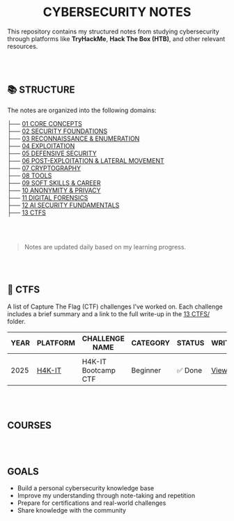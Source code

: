 <div align="center"><h1>CYBERSECURITY NOTES</h1></div>

This repository contains my structured notes from studying cybersecurity through platforms like **TryHackMe**, **Hack The Box (HTB)**, and other relevant resources.
<div>
<br>
<br>
</div>

## 📚 STRUCTURE

The notes are organized into the following domains:

├── [01 CORE CONCEPTS](https://github.com/codenvibes/CS/tree/master/01_CORE_CONCEPTS)<br>
├── [02 SECURITY FOUNDATIONS](https://github.com/codenvibes/CS/tree/master/02_SECURITY_FOUNDATIONS)<br>
├── [03 RECONNAISSANCE & ENUMERATION](https://github.com/codenvibes/CS/tree/master/03_RECONNAISSANCE_%26_ENUMERATION)<br>
├── [04 EXPLOITATION](https://github.com/codenvibes/CS/tree/master/04_EXPLOITATION)<br>
├── [05 DEFENSIVE SECURITY](https://github.com/codenvibes/CS/tree/master/05_DEFENSIVE_SECURITY)<br>
├── [06 POST-EXPLOITATION & LATERAL MOVEMENT](https://github.com/codenvibes/CS/tree/master/06_POST-EXPLOITATION_%26_LATERAL_MOVEMENT)<br>
├── [07 CRYPTOGRAPHY](https://github.com/codenvibes/CS/tree/master/07_CRYPTOGRAPHY)<br>
├── [08 TOOLS](https://github.com/codenvibes/CS/tree/master/08_TOOLS)<br>
├── [09 SOFT SKILLS & CAREER](https://github.com/codenvibes/CS/tree/master/09_SOFT_SKILLS_%26_CAREER)<br>
├── [10 ANONYMITY & PRIVACY](https://github.com/codenvibes/CS/tree/master/10_ANONYMITY_%26_PRIVACY)<br>
├── [11 DIGITAL FORENSICS](https://github.com/codenvibes/CS/tree/master/11_DIGITAL_FORENSICS)<br>
├── [12 AI SECURITY FUNDAMENTALS](https://github.com/codenvibes/CS/tree/master/12_AI_SECURITY_FUNDAMENTALS)<br>
├── [13 CTFS](https://github.com/codenvibes/CS/tree/master/13_CTFS/2025_H4K-IT_CYBERSECURITY)
<div align="center">
<br>
<br>
</div>

> Notes are updated daily based on my learning progress.
<div>
<br>
<br>
</div>

## 🚩 CTFS

A list of Capture The Flag (CTF) challenges I’ve worked on. Each challenge includes a brief summary and a link to the full write-up in the [13 CTFS/](https://github.com/codenvibes/CS/tree/master/13_CTFS/2025_H4K-IT_CYBERSECURITY) folder.

| YEAR | PLATFORM                                         | CHALLENGE NAME      | CATEGORY | STATUS | WRITEUPS                                  |
| ---- | ------------------------------------------------ | ------------------- | -------- | ------ | ----------------------------------------- |
|      |                                                  |                     |          |        |                                           |
| 2025 | [H4K-IT](https://simulations.h4k-it.com/games/9) | H4K-IT Bootcamp CTF | Beginner | ✅ Done | [View](13_CTFS/2025_H4K-IT_CYBERSECURITY) |
<div>
<br>
<br>
</div>

## COURSES
<div>
<br>
<br>
</div>

## GOALS

- Build a personal cybersecurity knowledge base
- Improve my understanding through note-taking and repetition
- Prepare for certifications and real-world challenges
- Share knowledge with the community


